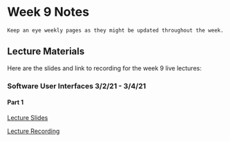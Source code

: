 Week 9 Notes
============================

```{note}
Keep an eye weekly pages as they might be updated throughout the week.
```

## Lecture Materials

Here are the slides and link to recording for the week 9 live lectures:

### Software User Interfaces 3/2/21 - 3/4/21

#### Part 1

<a href="../../resources/INF134_Week_9_User_Interface_tools.pdf">Lecture Slides</a>


[Lecture Recording]()

